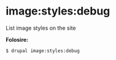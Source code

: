 # image:styles:debug
List image styles on the site

**Folosire:**
```
$ drupal image:styles:debug 
```
